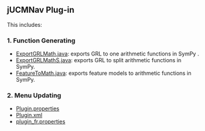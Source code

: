 ## jUCMNav Plug-in
This includes:
### 1. Function Generating
* [ExportGRLMath.java](ExportGRLMath.java): exports GRL to one arithmetic functions in SymPy . 
* [ExportGRLMathS.java](ExportGRLMathS.java): exports GRL to split arithmetic functions in SymPy.
* [FeatureToMath.java](FeatureToMath.java): exports feature models to arithmetic functions in SymPy.
### 2. Menu Updating
* [Plugin.properties](plugin.properties)
* [Plugin.xml](plugin.xml)
* [plugin_fr.properties](plugin_fr.properties)


